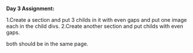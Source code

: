 **Day 3 Assignment:**

1.Create a section and put 3 childs in it with even gaps and put one image each in the child divs.
2.Create another section and put childs with even gaps.

both should be in the same page.
